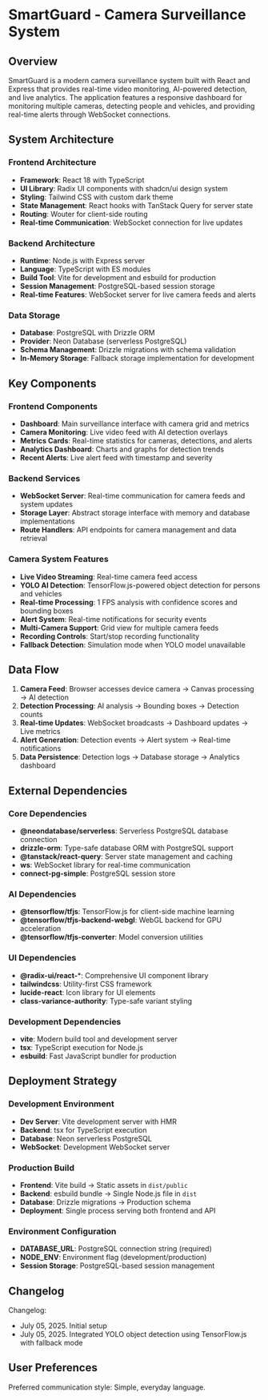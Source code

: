 # SmartGuard - Camera Surveillance System

## Overview

SmartGuard is a modern camera surveillance system built with React and Express that provides real-time video monitoring, AI-powered detection, and live analytics. The application features a responsive dashboard for monitoring multiple cameras, detecting people and vehicles, and providing real-time alerts through WebSocket connections.

## System Architecture

### Frontend Architecture
- **Framework**: React 18 with TypeScript
- **UI Library**: Radix UI components with shadcn/ui design system
- **Styling**: Tailwind CSS with custom dark theme
- **State Management**: React hooks with TanStack Query for server state
- **Routing**: Wouter for client-side routing
- **Real-time Communication**: WebSocket connection for live updates

### Backend Architecture
- **Runtime**: Node.js with Express server
- **Language**: TypeScript with ES modules
- **Build Tool**: Vite for development and esbuild for production
- **Session Management**: PostgreSQL-based session storage
- **Real-time Features**: WebSocket server for live camera feeds and alerts

### Data Storage
- **Database**: PostgreSQL with Drizzle ORM
- **Provider**: Neon Database (serverless PostgreSQL)
- **Schema Management**: Drizzle migrations with schema validation
- **In-Memory Storage**: Fallback storage implementation for development

## Key Components

### Frontend Components
- **Dashboard**: Main surveillance interface with camera grid and metrics
- **Camera Monitoring**: Live video feed with AI detection overlays
- **Metrics Cards**: Real-time statistics for cameras, detections, and alerts
- **Analytics Dashboard**: Charts and graphs for detection trends
- **Recent Alerts**: Live alert feed with timestamp and severity

### Backend Services
- **WebSocket Server**: Real-time communication for camera feeds and system updates
- **Storage Layer**: Abstract storage interface with memory and database implementations
- **Route Handlers**: API endpoints for camera management and data retrieval

### Camera System Features
- **Live Video Streaming**: Real-time camera feed access
- **YOLO AI Detection**: TensorFlow.js-powered object detection for persons and vehicles
- **Real-time Processing**: 1 FPS analysis with confidence scores and bounding boxes
- **Alert System**: Real-time notifications for security events
- **Multi-Camera Support**: Grid view for multiple camera feeds
- **Recording Controls**: Start/stop recording functionality
- **Fallback Detection**: Simulation mode when YOLO model unavailable

## Data Flow

1. **Camera Feed**: Browser accesses device camera → Canvas processing → AI detection
2. **Detection Processing**: AI analysis → Bounding boxes → Detection counts
3. **Real-time Updates**: WebSocket broadcasts → Dashboard updates → Live metrics
4. **Alert Generation**: Detection events → Alert system → Real-time notifications
5. **Data Persistence**: Detection logs → Database storage → Analytics dashboard

## External Dependencies

### Core Dependencies
- **@neondatabase/serverless**: Serverless PostgreSQL database connection
- **drizzle-orm**: Type-safe database ORM with PostgreSQL support
- **@tanstack/react-query**: Server state management and caching
- **ws**: WebSocket library for real-time communication
- **connect-pg-simple**: PostgreSQL session store

### AI Dependencies
- **@tensorflow/tfjs**: TensorFlow.js for client-side machine learning
- **@tensorflow/tfjs-backend-webgl**: WebGL backend for GPU acceleration
- **@tensorflow/tfjs-converter**: Model conversion utilities

### UI Dependencies
- **@radix-ui/react-***: Comprehensive UI component library
- **tailwindcss**: Utility-first CSS framework
- **lucide-react**: Icon library for UI elements
- **class-variance-authority**: Type-safe variant styling

### Development Dependencies
- **vite**: Modern build tool and development server
- **tsx**: TypeScript execution for Node.js
- **esbuild**: Fast JavaScript bundler for production

## Deployment Strategy

### Development Environment
- **Dev Server**: Vite development server with HMR
- **Backend**: tsx for TypeScript execution
- **Database**: Neon serverless PostgreSQL
- **WebSocket**: Development WebSocket server

### Production Build
- **Frontend**: Vite build → Static assets in `dist/public`
- **Backend**: esbuild bundle → Single Node.js file in `dist`
- **Database**: Drizzle migrations → Production schema
- **Deployment**: Single process serving both frontend and API

### Environment Configuration
- **DATABASE_URL**: PostgreSQL connection string (required)
- **NODE_ENV**: Environment flag (development/production)
- **Session Storage**: PostgreSQL-based session management

## Changelog

Changelog:
- July 05, 2025. Initial setup
- July 05, 2025. Integrated YOLO object detection using TensorFlow.js with fallback mode

## User Preferences

Preferred communication style: Simple, everyday language.